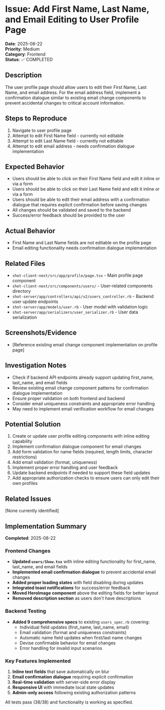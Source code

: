 # Issue: Add First Name, Last Name, and Email Editing to User Profile Page

**Date**: 2025-08-22  
**Priority**: Medium  
**Category**: Frontend  
**Status**: ✅ COMPLETED

## Description
The user profile page should allow users to edit their First Name, Last Name, and email address. For the email address field, implement a confirmation dialogue similar to existing email change components to prevent accidental changes to critical account information.

## Steps to Reproduce
1. Navigate to user profile page
2. Attempt to edit First Name field - currently not editable
3. Attempt to edit Last Name field - currently not editable  
4. Attempt to edit email address - needs confirmation dialogue implementation

## Expected Behavior
- Users should be able to click on their First Name field and edit it inline or via a form
- Users should be able to click on their Last Name field and edit it inline or via a form
- Users should be able to edit their email address with a confirmation dialogue that requires explicit confirmation before saving changes
- All changes should be validated and saved to the backend
- Success/error feedback should be provided to the user

## Actual Behavior
- First Name and Last Name fields are not editable on the profile page
- Email editing functionality needs confirmation dialogue implementation

## Related Files
- `shot-client-next/src/app/profile/page.tsx` - Main profile page component
- `shot-client-next/src/components/users/` - User-related components directory
- `shot-server/app/controllers/api/v2/users_controller.rb` - Backend user update endpoints
- `shot-server/app/models/user.rb` - User model with validation logic
- `shot-server/app/serializers/user_serializer.rb` - User data serialization

## Screenshots/Evidence
- [Reference existing email change component implementation on profile page]

## Investigation Notes
- Check if backend API endpoints already support updating first_name, last_name, and email fields
- Review existing email change component patterns for confirmation dialogue implementation
- Ensure proper validation on both frontend and backend
- Consider email uniqueness constraints and appropriate error handling
- May need to implement email verification workflow for email changes

## Potential Solution
1. Create or update user profile editing components with inline editing capability
2. Implement confirmation dialogue component for email changes
3. Add form validation for name fields (required, length limits, character restrictions)
4. Add email validation (format, uniqueness)
5. Implement proper error handling and user feedback
6. Update backend endpoints if needed to support these field updates
7. Add appropriate authorization checks to ensure users can only edit their own profiles

## Related Issues
[None currently identified]

## Implementation Summary
**Completed**: 2025-08-22

### Frontend Changes
- **Updated `users/Show.tsx`** with inline editing functionality for first_name, last_name, and email fields
- **Implemented email confirmation dialogue** to prevent accidental email changes
- **Added proper loading states** with field disabling during updates
- **Integrated toast notifications** for success/error feedback
- **Moved HeroImage component** above the editing fields for better layout
- **Removed description section** as users don't have descriptions

### Backend Testing
- **Added 9 comprehensive specs** to existing `users_spec.rb` covering:
  - Individual field updates (first_name, last_name, email)
  - Email validation (format and uniqueness constraints)
  - Automatic name field updates when first/last name changes
  - Devise confirmable behavior for email changes
  - Error handling for invalid input scenarios

### Key Features Implemented
1. **Inline text fields** that save automatically on blur
2. **Email confirmation dialogue** requiring explicit confirmation
3. **Real-time validation** with server-side error display
4. **Responsive UI** with immediate local state updates
5. **Admin-only access** following existing authorization patterns

All tests pass (38/38) and functionality is working as specified.